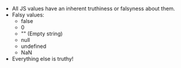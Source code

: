 - All JS values have an inherent truthiness or falsyness about them.
- Falsy values:
  - false
  - 0
  - "" (Empty string)
  - null
  - undefined
  - NaN
- Everything else is truthy!
